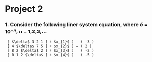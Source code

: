 # Project 2

### 1. Consider the following liner system equation, where $\delta$ = ${10}^{-n}$, n = 1,2,3,...
     [ $\delta$ 3 2 1 ] ( $x_{1}$ )   ( -3 )
     [ 4 $\delta$ 7 5 ] ( $x_{2}$ ) = ( 2 )
     [ 8 2 $\delta$ 2 ] ( $x_{3}$ )   ( -2 ) 
     [ 0 1 2 $\delta$ ] ( $x_{4}$ )   ( -5 )
